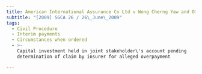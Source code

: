 ```yaml
---
title: American International Assurance Co Ltd v Wong Cherng Yaw and Others
subtitle: "[2009] SGCA 26 / 26\_June\_2009"
tags:
  - Civil Procedure
  - Interim payments
  - Circumstances when ordered
  - >-
    Capital investment held in joint stakeholder\'s account pending
    determination of claim by insurer for alleged overpayment

---
```



